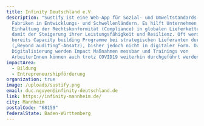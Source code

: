 ```yaml
---
title: Infinity Deutschland e.V.
description: "Sustify ist eine Web-App für Sozial- und Umweltstandards in
  Fabriken in Entwicklungs- und Schwellenländern. Es hilft Unternehmen bei der
  Einhaltung der Rechtskonformität (Compliance) in globalen Lieferketten und
  damit der Steigerung ihrer Leistungsfähigkeit und Resilienz. Oft werden
  bereits Capacity building Programme bei strategischen Lieferanten durchgeführt
  („Beyond auditing“-Ansatz), bisher jedoch nicht in digitaler Form. Durch die
  Digitalisierung werden Impact Maßnahmen messbar und Trainings von
  ArbeiterInnen können auch trotz COVID19 weiterhin durchgeführt werden. "
impactArea:
  - Bildung
  - Entrepreneurshipförderung
organization: true
image: /uploads/sustify.png
email: duc.nguyen@infinity-deutschland.de
link: https://infinity-mannheim.de/
city: Mannheim
postalCode: "68159"
federalState: Baden-Württemberg
---
```

